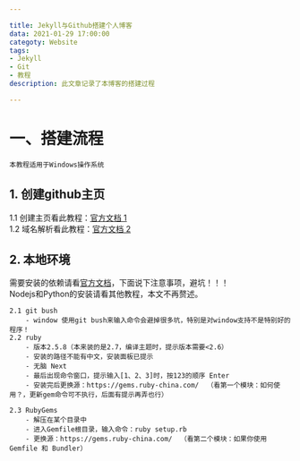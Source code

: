 ```yaml
---

title: Jekyll与Github搭建个人博客
data: 2021-01-29 17:00:00
categoty: Website
tags:
- Jekyll
- Git
- 教程
description: 此文章记录了本博客的搭建过程

---
```


# 一、搭建流程
    本教程适用于Windows操作系统

## 1. 创建github主页
1.1 创建主页看此教程：[官方文档 1](https://pages.github.com/)  
1.2 域名解析看此教程：[官方文档 2](https://docs.github.com/en/github/working-with-github-pages/managing-a-custom-domain-for-your-github-pages-site)

## 2. 本地环境
需要安装的依赖请看[官方文档](http://jekyllcn.com/docs/installation/)，下面说下注意事项，避坑！！！  
Nodejs和Python的安装请看其他教程，本文不再赘述。

    2.1 git bush
        - window 使用git bush来输入命令会避掉很多坑，特别是对window支持不是特别好的程序！
    2.2 ruby
        - 版本2.5.8（本来装的是2.7，编译主题时，提示版本需要<2.6）
        - 安装的路径不能有中文，安装面板已提示
        - 无脑 Next
        - 最后出现命令窗口，提示输入[1、2、3]时，按123的顺序 Enter
        - 安装完后更换源：https://gems.ruby-china.com/  （看第一个模块：如何使用？，更新gem命令可不执行，后面有提示再弄也行）

    2.3 RubyGems
        - 解压在某个目录中
        - 进入Gemfile根目录，输入命令：ruby setup.rb
        - 更换源：https://gems.ruby-china.com/  （看第二个模块：如果你使用 Gemfile 和 Bundler）
    







